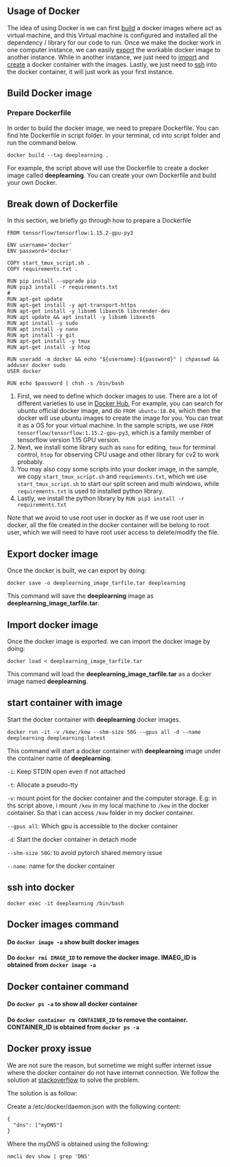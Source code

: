## Usage of Docker

The idea of using Docker is we can first [build](#build-docker-image) a docker images where act as virtual machine, and
this Virtual machine is configured and installed all the dependency / library for our code to run. Once we make the
docker work in one computer instance, we can easily [export](#export-docker-image) the workable docker image to another instance.
While in another instance, we just need to [import](#import-docker-image) and [create](#start-container-with-image) a
docker container with the images. Lastly, we just need to [ssh](#ssh-into-docker) into the docker container, it will
just work as your first instance.


## Build Docker image

### Prepare Dockerfile

In order to build the docker image, we need to prepare Dockerfile. You can find hte Dockerfile in script folder. In your
terminal, cd into script folder and run the command below.

```
docker build --tag deeplearning .
```

For example, the script above will use the Dockerfile to create a docker image called **deeplearning**. You can create
your own Dockerfile and build your own Docker.

## Break down of Dockerfile

In this section, we briefly go through how to prepare a Dockerfile

```
FROM tensorflow/tensorflow:1.15.2-gpu-py3

ENV username='docker'
ENV password='docker'

COPY start_tmux_script.sh .
COPY requirements.txt .

RUN pip install --upgrade pip
RUN pip3 install -r requirements.txt
#
RUN apt-get update
RUN apt-get install -y apt-transport-https
RUN apt-get install -y libsm6 libxext6 libxrender-dev
RUN apt update && apt install -y libsm6 libxext6
RUN apt install -y sudo
RUN apt install -y nano
RUN apt install -y git
RUN apt-get install -y tmux
RUN apt-get install -y htop

RUN useradd -m docker && echo "${username}:${password}" | chpasswd && adduser docker sudo
USER docker

RUN echo $password | chsh -s /bin/bash
```

1) First, we need to define which docker images to use. There are a lot of different varieties to use in
   [Docker Hub](https://hub.docker.com/), For example, you can search for ubuntu official docker image, and do
   `FROM ubuntu:18.04`, which then the docker will use ubuntu images to create the image for you. You can treat it as a
   OS for your virtual machine. In the sample scripts, we use `FROM tensorflow/tensorflow:1.15.2-gpu-py3`, which is a
   family member of tensorflow version 1.15 GPU version.
2) Next, we install some library such as `nano` for editing, `tmux` for terminal control, `htop` for observing CPU
   usage and other library for cv2 to work probably. 
3) You may also copy some scripts into your docker image, in the sample, we copy `start_tmux_script.sh`
   and `requiements.txt`, which we use `start_tmux_script.sh` to start our split screen and multi windows,
   while `requirements.txt` is used to installed python library.
4) Lastly, we install the python library by `RUN pip3 install -r requirements.txt`

Note that we avoid to use root user in docker as if we use root user in docker, all the file created in the docker container 
will be belong to root user, which we will need to have root user access to delete/modify the file.  

## Export docker image
Once the docker is built, we can export by doing:

```
docker save -o deeplearning_image_tarfile.tar deeplearning
```
This command will save the **deeplearning** image as **deeplearning_image_tarfile.tar**.  


## Import docker image
Once the docker image is exported. we can import the docker image by doing:
```
docker load < deeplearning_image_tarfile.tar
```
This command will load the **deeplearning_image_tarfile.tar** as a docker image named **deeplearning**.


## start container with image

Start the docker container with **deeplearning** docker images. 
```
docker run -it -v /kew:/kew --shm-size 50G --gpus all -d --name deeplearning deeplearning:latest
```
This command will start a docker container with **deeplearning** image under the container name of **deeplearning**. 

`-i`: Keep STDIN open even if not attached

`-t`: Allocate a pseudo-tty

`-v`: mount point for the docker container and the computer storage. E.g: in ths script above, i mount `/kew` in my 
local machine to `/kew` in the docker container. So that i can access `/kew` folder in my docker container.

`--gpus all`: Which gpu is accessible to the docker container 

`-d`: Start the docker container in detach mode

`--shm-size 50G`: to avoid pytorch shared memory issue

`--name`: name for the docker container


## ssh into docker
```
docker exec -it deeplearning /bin/bash
```

## Docker images command

#### Do `docker image -a` show built docker images

#### Do `docker rmi IMAGE_ID` to remove the docker image. IMAEG_ID is obtained from `docker image -a `


## Docker container command

#### Do `docker ps -a` to show all docker container 

#### Do `docker container rm CONTAINER_ID` to remove the container. CONTAINER_ID is obtained from `docker ps -a`

## Docker proxy issue

We are not sure the reason, but sometime we might suffer internet issue where the docker container do not have internet
connection. We follow the solution
at [stackoverflow](https://stackoverflow.com/questions/61552339/pip-install-not-working-inside-docker-container)
to solve the problem.

The solution is as follow:

Create a /etc/docker/daemon.json with the following content:

```
{
  "dns": ["myDNS"]
}

```

Where the *myDNS* is obtained using the following:

```
nmcli dev show | grep 'DNS'
```



 